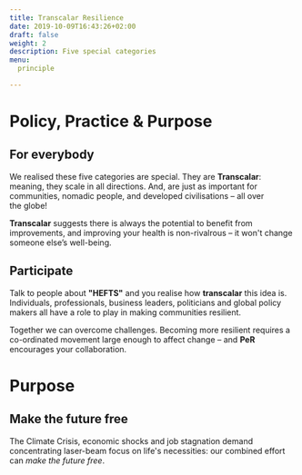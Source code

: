 ```yaml
---
title: Transcalar Resilience
date: 2019-10-09T16:43:26+02:00
draft: false
weight: 2
description: Five special categories 
menu:
  principle

---
```


# Policy, Practice &amp; Purpose

## For&nbsp;everybody

We realised these five categories are special. They are **Transcalar**: meaning, they scale in all directions. And, are just as important for communities, nomadic people, and developed civilisations – all over the&nbsp;globe!

**Transcalar** suggests there is always the potential to benefit from improvements, and improving your health is non-rivalrous – it won't change someone else’s&nbsp;well-being.

## Participate

Talk to people about **"HEFTS"** and you realise how **transcalar** this idea is. Individuals, professionals, business leaders, politicians and global policy makers all have a role to play in making communities resilient.

Together we can overcome challenges. Becoming more resilient requires a co-ordinated movement large enough to affect change – and **PeR** encourages your&nbsp;collaboration.

# Purpose
## Make&nbsp;the future&nbsp;free

The Climate Crisis, economic shocks and job stagnation demand concentrating laser-beam focus on life's&nbsp;necessities: our combined effort can _make&nbsp;the future&nbsp;free_.

<!--# Developed by PeR

PeR is pronounced in [Italian](https://per.umbria.it) as Il Parco dell' Energia Rinnovabile, meaning "renewable energy park" [(learn more)](https://inspiredlabs.co.uk/per.umbria.it/en/). PeR is the largest and most comprehensive sustainability research centre in&nbsp;Italy. PeR operates in the agritourism space as a teaching&nbsp;facility.-->


<!--
## How did Fairtech begin?

### Resilience is transcalar

We realised these five categories are special. They are **Transcalar**: meaning, they scale in all directions. And, are just as important for communities, nomadic people, and developed civilisations – all over the&nbsp;globe!

**Transcalar** suggests there is always the potential to benefit from improvments. For example: improving your health is non-rivalrous – it won't change someone else’s&nbsp;well-being.

If you talk to people about **"HEFTS"**, you'll realise how **transcalar** this idea is because individuals, professionals, business leaders, politicians and global policy makers all have a role to play in making communities resilient that can overcome any challenge!

 -->
